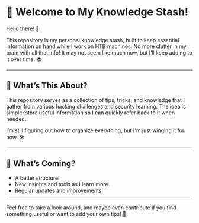 # 🧠 Welcome to My Knowledge Stash! 

Hello there! 👋

This repository is my personal knowledge stash, built to keep essential information on hand while I work on HTB machines. No more clutter in my brain with all that info! It may not seem like much now, but I’ll keep adding to it over time. 📚

---

## 🚀 What’s This About?

This repository serves as a collection of tips, tricks, and knowledge that I gather from various hacking challenges and security learning. The idea is simple: store useful information so I can quickly refer back to it when needed.

I’m still figuring out how to organize everything, but I'm just winging it for now. 🛠️

---

## 📅 What’s Coming?

- A better structure!
- New insights and tools as I learn more.
- Regular updates and improvements.

---

Feel free to take a look around, and maybe even contribute if you find something useful or want to add your own tips! 🌟
